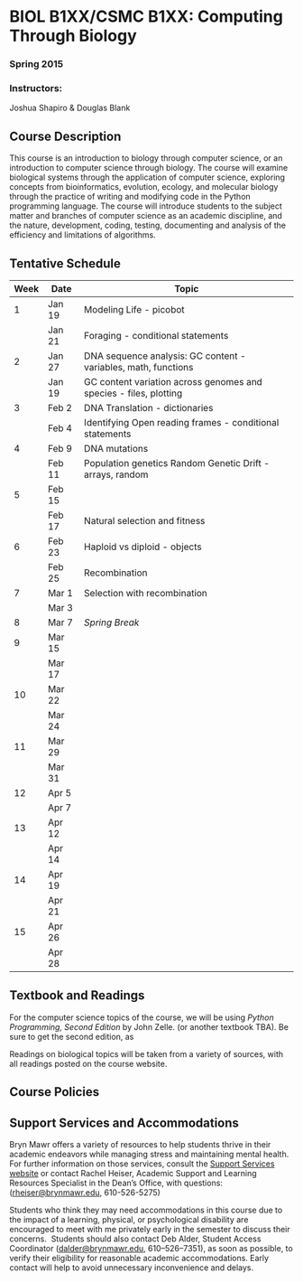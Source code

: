 # BIOL B1XX/CSMC B1XX: Computing Through Biology
### Spring 2015

### Instructors:
Joshua Shapiro & Douglas Blank

## Course Description

This course is an introduction to biology through computer science, or an introduction to computer science through biology. The course will examine biological systems through the application of computer science, exploring concepts from bioinformatics, evolution, ecology, and molecular biology through the practice of writing and modifying code in the Python programming language. The course will introduce students to the subject matter and branches of computer science as an academic discipline, and the nature, development, coding, testing, documenting and analysis of the efficiency and limitations of algorithms.


## Tentative Schedule

 Week | Date   | Topic 
------|--------|---------
1     | Jan 19 | Modeling Life - picobot 
      | Jan 21 | Foraging - conditional statements
2     | Jan 27 | DNA sequence analysis: GC content - variables, math, functions
      | Jan 19 | GC content variation across genomes and species - files, plotting
3     | Feb 2  | DNA Translation - dictionaries
      | Feb 4  | Identifying Open reading frames - conditional statements
4     | Feb 9  | DNA mutations
      | Feb 11 | Population genetics Random Genetic Drift - arrays, random
5     | Feb 15 |   
      | Feb 17 | Natural selection and fitness
6     | Feb 23 | Haploid vs diploid - objects
      | Feb 25 | Recombination
7     | Mar 1  | Selection with recombination
      | Mar 3  | 
8     | Mar 7  | *Spring Break* 
9     | Mar 15 | 
      | Mar 17 | 
10    | Mar 22 | 
      | Mar 24 | 
11    | Mar 29 |
      | Mar 31 | 
12    | Apr 5  |
      | Apr 7  | 
13    | Apr 12 |
      | Apr 14 | 
14    | Apr 19 | 
      | Apr 21 | 
15    | Apr 26 |
      | Apr 28 | 



## Textbook and Readings

For the computer science topics of the course, we will be using *Python Programming, Second Edition* by John Zelle. (or another textbook TBA). Be sure to get the second edition, as 

Readings on biological topics will be taken from a variety of sources, with all readings posted on the course website.


## Course Policies



## Support Services and Accommodations

Bryn Mawr offers a variety of resources to help students thrive in their academic endeavors while managing stress and maintaining mental health. For further information on those services, consult the [Support Services website](http://www.brynmawr.edu/academicsupport/StudentSupportServices.html) or contact Rachel Heiser, Academic Support and Learning Resources Specialist in the Dean’s Office, with questions: ([rheiser@brynmawr.edu](mailto:rheiser@brynmawr.edu), 610-526-5275) 

Students who think they may need accommodations in this course due to the impact of a learning, physical, or psychological disability are encouraged to meet with me privately early in the semester to discuss their concerns.  Students should also contact Deb Alder, Student Access Coordinator ([dalder@brynmawr.edu](mailto:rdalder@brynmawr.edu), 610–526–7351), as soon as possible, to verify their eligibility for reasonable academic accommodations.  Early contact will help to avoid unnecessary inconvenience and delays.
